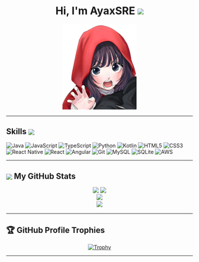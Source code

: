 <h1 align="center"><b>Hi, I'm AyaxSRE</b> <img src="https://media.giphy.com/media/hvRJCLFzcasrR4ia7z/giphy.gif" width="35"></h1>
<p align="center">
  <img src="https://raw.githubusercontent.com/ayaxSRE/ayaxSRE/refs/heads/main/assets/kaoruko.png" width="200"/>
</p>

---
<!--
## 🧑‍💻 About Me

<img align="right" src="https://drive.google.com/uc?export=view&id=1ubZByzrwuQSID-z8rmuh9bZZUKhep5h4" width="200"/>

I'm AyaxSRE, a developer learning a bit of everything, hoping to master something someday.

- 🔒 I have developed some projects with the intention of giving my best and improving with each one. 😊
- 📱 My latest project is a mobile book reader built in React Native, using SQLite and Kotlin.
- 📚 I like reading light novels in my free time.
- 🎵 When I'm not fighting with dependencies, I try to play the piano.
- 🚀 Always eager to explore new technologies and bring ideas to life.

--- -->
## Skills <img src="https://media.giphy.com/media/iY8CRBdQXODJSCERIr/giphy.gif" width="26px" valign="middle">&nbsp;

<span>
  <img src="https://img.shields.io/badge/Java-ED8B00?style=for-the-badge&logo=java&logoColor=white" alt="Java">
  <img src="https://img.shields.io/badge/JavaScript-F7DF1E?style=for-the-badge&logo=javascript&logoColor=black" alt="JavaScript">
  <img src="https://img.shields.io/badge/TypeScript-3178C6?style=for-the-badge&logo=typescript&logoColor=white" alt="TypeScript">
  <img src="https://img.shields.io/badge/Python-3776AB?style=for-the-badge&logo=python&logoColor=white" alt="Python">
  <img src="https://img.shields.io/badge/Kotlin-7F52FF?style=for-the-badge&logo=kotlin&logoColor=white" alt="Kotlin">
  <img src="https://img.shields.io/badge/HTML5-E34F26?style=for-the-badge&logo=html5&logoColor=white" alt="HTML5">
  <img src="https://img.shields.io/badge/CSS3-1572B6?style=for-the-badge&logo=css3&logoColor=white" alt="CSS3">
  <img src="https://img.shields.io/badge/React_Native-61DAFB?style=for-the-badge&logo=react&logoColor=black" alt="React Native">
  <img src="https://img.shields.io/badge/React-61DAFB?style=for-the-badge&logo=react&logoColor=black" alt="React">
  <img src="https://img.shields.io/badge/Angular-DD0031?style=for-the-badge&logo=angular&logoColor=white" alt="Angular">
  <img src="https://img.shields.io/badge/Git-F05032?style=for-the-badge&logo=git&logoColor=white" alt="Git">
  <img src="https://img.shields.io/badge/MySQL-4479A1?style=for-the-badge&logo=mysql&logoColor=white" alt="MySQL">
  <img src="https://img.shields.io/badge/SQLite-003B57?style=for-the-badge&logo=sqlite&logoColor=white" alt="SQLite">
  <img src="https://img.shields.io/badge/AWS-232F3E?style=for-the-badge&logo=amazonaws&logoColor=white" alt="AWS">
</span>

---

## <img src="https://img.icons8.com/ios-filled/30/ffffff/github.png" width="26px" valign="middle">&nbsp;My GitHub Stats

<div align="center">

<img src="https://github-readme-stats.vercel.app/api?username=ayaxSRE&show_icons=true&theme=tokyonight&hide=contribs&hide_border=true" width="450"/>
<img src="https://github-readme-stats.vercel.app/api/top-langs/?username=ayaxSRE&layout=compact&theme=tokyonight&hide_border=true" width="350"/>

<br>

<img src="https://streak-stats.demolab.com?user=ayaxSRE&theme=tokyonight&hide_border=true" width="600"/>

<br>

<a href="https://wakatime.com/@AyaxSRE">
  <img src="https://github-readme-stats.vercel.app/api/wakatime?username=@AyaxSRE&layout=compact&theme=tokyonight&hide_border=true&range=all_time" width="600"/>
</a>

</div>

---

## 🏆 GitHub Profile Trophies

<div align="center">

[![Trophy](https://github-profile-trophy.vercel.app/?username=ayaxSRE&theme=tokyonight&no-frame=true&margin-w=10&margin-h=10)](https://github.com/ryo-ma/github-profile-trophy)

</div>

---
